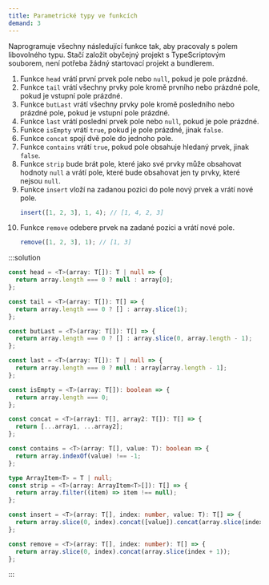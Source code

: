 ```yaml
---
title: Parametrické typy ve funkcích
demand: 3
---
```


Naprogramuje všechny následující funkce tak, aby pracovaly s polem libovolného typu. Stačí založit obyčejný projekt s TypeScriptovým souborem, není potřeba žádný startovací projekt a bundlerem.

1.  Funkce `head` vrátí první prvek pole nebo `null`, pokud je pole prázdné.
1.  Funkce `tail` vrátí všechny prvky pole kromě prvního nebo prázdné pole, pokud je vstupní pole prázdné.
1.  Funkce `butLast` vrátí všechny prvky pole kromě posledního nebo prázdné pole, pokud je vstupní pole prázdné.
1.  Funkce `last` vrátí poslední prvek pole nebo `null`, pokud je pole prázdné.
1.  Funkce `isEmpty` vrátí `true`, pokud je pole prázdné, jinak `false`.
1.  Funkce `concat` spojí dvě pole do jednoho pole.
1.  Funkce `contains` vrátí `true`, pokud pole obsahuje hledaný prvek, jinak `false`.
1.  Funkce `strip` bude brát pole, které jako své prvky může obsahovat hodnoty `null` a vrátí pole, které bude obsahovat jen ty prvky, které nejsou `null`.
1.  Funkce `insert` vloží na zadanou pozici do pole nový prvek a vrátí nové pole.
    ```typescript
    insert([1, 2, 3], 1, 4); // [1, 4, 2, 3]
    ```
1.  Funkce `remove` odebere prvek na zadané pozici a vrátí nové pole.
    ```typescript
    remove([1, 2, 3], 1); // [1, 3]
    ```

:::solution
```ts
const head = <T>(array: T[]): T | null => {
  return array.length === 0 ? null : array[0];
};

const tail = <T>(array: T[]): T[] => {
  return array.length === 0 ? [] : array.slice(1);
};

const butLast = <T>(array: T[]): T[] => {
  return array.length === 0 ? [] : array.slice(0, array.length - 1);
};

const last = <T>(array: T[]): T | null => {
  return array.length === 0 ? null : array[array.length - 1];
};

const isEmpty = <T>(array: T[]): boolean => {
  return array.length === 0;
};

const concat = <T>(array1: T[], array2: T[]): T[] => {
  return [...array1, ...array2];
};

const contains = <T>(array: T[], value: T): boolean => {
  return array.indexOf(value) !== -1;
};

type ArrayItem<T> = T | null;
const strip = <T>(array: ArrayItem<T>[]): T[] => {
  return array.filter((item) => item !== null);
};

const insert = <T>(array: T[], index: number, value: T): T[] => {
  return array.slice(0, index).concat([value]).concat(array.slice(index));
};

const remove = <T>(array: T[], index: number): T[] => {
  return array.slice(0, index).concat(array.slice(index + 1));
};
```
:::